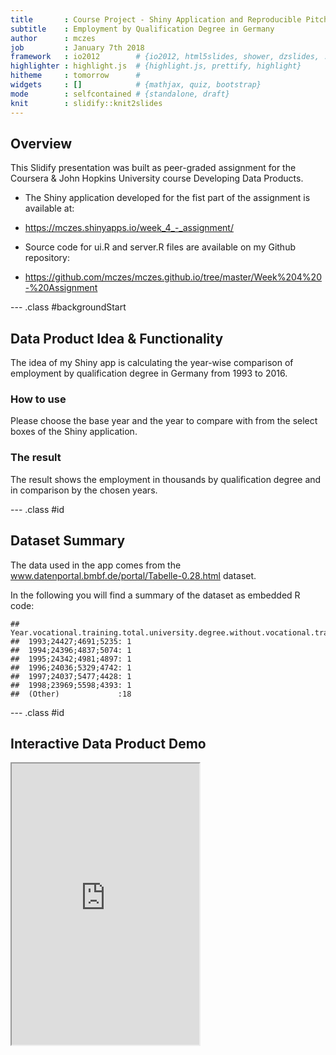 ```yaml
--- 
title       : Course Project - Shiny Application and Reproducible Pitch
subtitle    : Employment by Qualification Degree in Germany
author      : mczes 
job         : January 7th 2018
framework   : io2012        # {io2012, html5slides, shower, dzslides, ...}
highlighter : highlight.js  # {highlight.js, prettify, highlight}
hitheme     : tomorrow      # 
widgets     : []            # {mathjax, quiz, bootstrap}
mode        : selfcontained # {standalone, draft}
knit        : slidify::knit2slides
--- 
```


<style>
.title-slide {
  background-color: #fff;
}
</style>

## Overview

This Slidify presentation was built as peer-graded assignment for the Coursera & John Hopkins University course 
Developing Data Products.

* The Shiny application developed for the fist part of the assignment is available at:
* https://mczes.shinyapps.io/week_4_-_assignment/

* Source code for ui.R and server.R files are available on my Github repository: 
* https://github.com/mczes/mczes.github.io/tree/master/Week%204%20-%20Assignment

--- .class #backgroundStart

## Data Product Idea & Functionality

The idea of my Shiny app is calculating the year-wise comparison of employment by qualification degree in Germany from 1993 to 2016.

### How to use

Please choose the base year and the year to compare with from the select boxes of the Shiny application.

### The result

The result shows the employment in thousands by qualification degree and in comparison by the chosen years.

--- .class #id

##  Dataset Summary

The data used in the app comes from the www.datenportal.bmbf.de/portal/Tabelle-0.28.html dataset.

In the following you will find a summary of the dataset as embedded R code:


```
##  Year.vocational.training.total.university.degree.without.vocational.training
##  1993;24427;4691;5235: 1                                                     
##  1994;24396;4837;5074: 1                                                     
##  1995;24342;4981;4897: 1                                                     
##  1996;24036;5329;4742: 1                                                     
##  1997;24037;5477;4428: 1                                                     
##  1998;23969;5598;4393: 1                                                     
##  (Other)             :18
```

--- .class #id 

## Interactive Data Product Demo

<iframe src="https://mczes.shinyapps.io/week_4_-_assignment/" style="height: 450px" scrolling="no" /></iframe>


